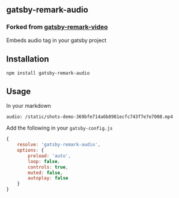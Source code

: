 ## gatsby-remark-audio


### Forked from [gatsby-remark-video](https://github.com/rehat101/gatsby-remark-video)

Embeds audio tag in your gatsby project

## Installation
```
npm install gatsby-remark-audio
```

## Usage

In your markdown
```
audio: /static/shots-demo-369bfe714a6b8981ecfc743f7e7e7008.mp4
```

Add the following in your `gatsby-config.js`
```javascript
{
	resolve: 'gatsby-remark-audio',
	options: {
		preload: 'auto',
		loop: false,
		controls: true,
		muted: false,
		autoplay: false
	}
}
```
